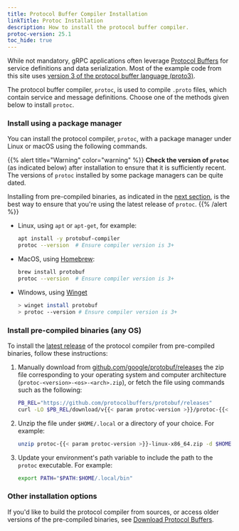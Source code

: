 ```yaml
---
title: Protocol Buffer Compiler Installation
linkTitle: Protoc Installation
description: How to install the protocol buffer compiler.
protoc-version: 25.1
toc_hide: true
---
```


While not mandatory, gRPC applications often leverage [Protocol Buffers][pb] for
service definitions and data serialization. Most of the example code from this
site uses [version 3 of the protocol buffer language (proto3)][proto3].

The protocol buffer compiler, `protoc`, is used to compile `.proto` files, which
contain service and message definitions. Choose one of the methods given below
to install `protoc`.

### Install using a package manager

You can install the protocol compiler, `protoc`, with a package manager under
Linux or macOS using the following commands.

{{% alert title="Warning" color="warning" %}}
  **Check the version of `protoc`** (as indicated below) after installation to
  ensure that it is sufficiently recent. The versions of `protoc` installed by
  some package managers can be quite dated.

  Installing from pre-compiled binaries, as indicated in the [next
  section](#binary-install), is the best way to ensure that you're using the
  latest release of `protoc`.
{{% /alert %}}

- Linux, using `apt` or `apt-get`, for example:

  ```sh
  apt install -y protobuf-compiler
  protoc --version  # Ensure compiler version is 3+
  ```

- MacOS, using [Homebrew][]:

  ```sh
  brew install protobuf
  protoc --version  # Ensure compiler version is 3+
  ```
- Windows, using [Winget][]

  ```sh
  > winget install protobuf
  > protoc --version # Ensure compiler version is 3+

<a name="binary-install"></a>

### Install pre-compiled binaries (any OS)

To install the [latest release][] of the protocol compiler from pre-compiled
binaries, follow these instructions:

 1. Manually download from [github.com/google/protobuf/releases][] the zip file
    corresponding to your operating system and computer architecture
    (`protoc-<version>-<os>-<arch>.zip`), or fetch the file using commands such
    as the following:

    ```sh
    PB_REL="https://github.com/protocolbuffers/protobuf/releases"
    curl -LO $PB_REL/download/v{{< param protoc-version >}}/protoc-{{< param protoc-version >}}-linux-x86_64.zip
    ```

 2. Unzip the file under `$HOME/.local` or a directory of your choice. For
    example:

    ```sh
    unzip protoc-{{< param protoc-version >}}-linux-x86_64.zip -d $HOME/.local
    ```

 3. Update your environment's path variable to include the path to the
    `protoc` executable. For example:

    ```sh
    export PATH="$PATH:$HOME/.local/bin"
    ```

### Other installation options

If you'd like to build the protocol compiler from sources, or access older
versions of the pre-compiled binaries, see [Download Protocol
Buffers][download].

[download]: https://protobuf.dev/downloads
[github.com/google/protobuf/releases]: https://github.com/google/protobuf/releases
[Homebrew]: https://brew.sh
[latest release]: https://protobuf.dev/downloads#release-packages
[pb]: https://developers.google.com/protocol-buffers
[proto3]: https://protobuf.dev/programming-guides/proto3
[winget]: https://learn.microsoft.com/en-us/windows/package-manager/winget/
